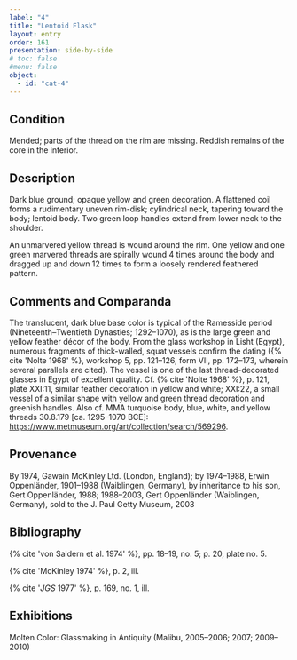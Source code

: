```yaml
---
label: "4"
title: "Lentoid Flask"
layout: entry
order: 161
presentation: side-by-side
# toc: false
#menu: false 
object:
  - id: "cat-4"
---
```


## Condition

Mended; parts of the thread on the rim are missing. Reddish remains of the core in the interior.

## Description

Dark blue ground; opaque yellow and green decoration. A flattened coil forms a rudimentary uneven rim-disk; cylindrical neck, tapering toward the body; lentoid body. Two green loop handles extend from lower neck to the shoulder.

An unmarvered yellow thread is wound around the rim. One yellow and one green marvered threads are spirally wound 4 times around the body and dragged up and down 12 times to form a loosely rendered feathered pattern.

## Comments and Comparanda

The translucent, dark blue base color is typical of the Ramesside period (Nineteenth–Twentieth Dynasties; 1292–1070), as is the large green and yellow feather décor of the body. From the glass workshop in Lisht (Egypt), numerous fragments of thick-walled, squat vessels confirm the dating ({% cite 'Nolte 1968' %}, workshop 5, pp. 121–126, form VII, pp. 172–173, wherein several parallels are cited). The vessel is one of the last thread-decorated glasses in Egypt of excellent quality. Cf. {% cite 'Nolte 1968' %}, p. 121, plate XXI:11, similar feather decoration in yellow and white; XXI:22, a small vessel of a similar shape with yellow and green thread decoration and greenish handles. Also cf. MMA turquoise body, blue, white, and yellow threads 30.8.179 [ca. 1295–1070 BCE]: https://www.metmuseum.org/art/collection/search/569296.

## Provenance

By 1974, Gawain McKinley Ltd. (London, England); by 1974–1988, Erwin Oppenländer, 1901–1988 (Waiblingen, Germany), by inheritance to his son, Gert Oppenländer, 1988; 1988–2003, Gert Oppenländer (Waiblingen, Germany), sold to the J. Paul Getty Museum, 2003

## Bibliography

{% cite 'von Saldern et al. 1974' %}, pp. 18–19, no. 5; p. 20, plate no. 5.

{% cite 'McKinley 1974' %}, p. 2, ill.

{% cite '*JGS* 1977' %}, p. 169, no. 1, ill.

## Exhibitions

Molten Color: Glassmaking in Antiquity (Malibu, 2005–2006; 2007; 2009–2010)
